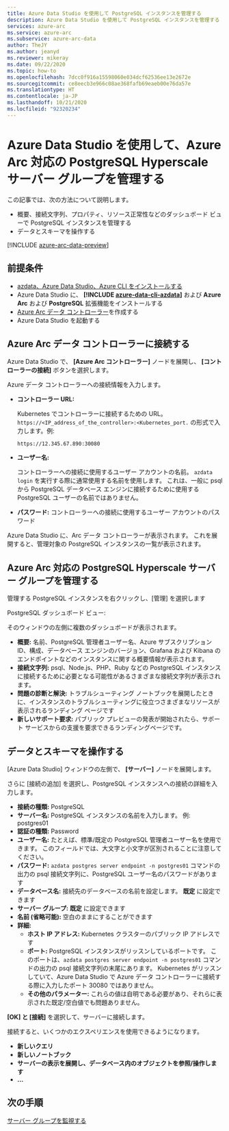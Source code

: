 ```yaml
---
title: Azure Data Studio を使用して PostgreSQL インスタンスを管理する
description: Azure Data Studio を使用して PostgreSQL インスタンスを管理する
services: azure-arc
ms.service: azure-arc
ms.subservice: azure-arc-data
author: TheJY
ms.author: jeanyd
ms.reviewer: mikeray
ms.date: 09/22/2020
ms.topic: how-to
ms.openlocfilehash: 7dcc0f916a15598060e034dcf62536ee13e2672e
ms.sourcegitcommit: ce8eecb3e966c08ae368fafb69eaeb00e76da57e
ms.translationtype: HT
ms.contentlocale: ja-JP
ms.lasthandoff: 10/21/2020
ms.locfileid: "92320234"
---
```

# <a name="use-azure-data-studio-to-manage-your-azure-arc-enabled-postgresql-hyperscale-server-group"></a>Azure Data Studio を使用して、Azure Arc 対応の PostgreSQL Hyperscale サーバー グループを管理する


この記事では、次の方法について説明します。
- 概要、接続文字列、プロパティ、リソース正常性などのダッシュボード ビューで PostgreSQL インスタンスを管理する
- データとスキーマを操作する

[!INCLUDE [azure-arc-data-preview](../../../includes/azure-arc-data-preview.md)]

## <a name="prerequisites"></a>前提条件

- [azdata、Azure Data Studio、Azure CLI をインストールする](install-client-tools.md)
- Azure Data Studio に、 **[!INCLUDE [azure-data-cli-azdata](../../../includes/azure-data-cli-azdata.md)]** および **Azure Arc** および **PostgreSQL** 拡張機能をインストールする
- [Azure Arc データ コントローラー](create-data-controller-using-azdata.md)を作成する
- Azure Data Studio を起動する

## <a name="connect-to-the-azure-arc-data-controller"></a>Azure Arc データ コントローラーに接続する

Azure Data Studio で、 **[Azure Arc コントローラー]** ノードを展開し、 **[コントローラーの接続]** ボタンを選択します。

Azure データ コントローラーへの接続情報を入力します。

- **コントローラー URL:**

    Kubernetes でコントローラーに接続するための URL。 `https://<IP_address_of_the_controller>:<Kubernetes_port.` の形式で入力します。例:

    ```console
    https://12.345.67.890:30080
    ```
- **ユーザー名:**

    コントローラーへの接続に使用するユーザー アカウントの名前。 `azdata login` を実行する際に通常使用する名前を使用します。 これは、一般に psql から PostgreSQL データベース エンジンに接続するために使用する PostgreSQL ユーザーの名前ではありません。
- **パスワード:** コントローラーへの接続に使用するユーザー アカウントのパスワード


Azure Data Studio に、Arc データ コントローラーが表示されます。 これを展開すると、管理対象の PostgreSQL インスタンスの一覧が表示されます。

## <a name="manage-your-azure-arc-enabled-postgresql-hyperscale-server-groups"></a>Azure Arc 対応の PostgreSQL Hyperscale サーバー グループを管理する

管理する PostgreSQL インスタンスを右クリックし、[管理] を選択します

PostgreSQL ダッシュボード ビュー:

そのウィンドウの左側に複数のダッシュボードが表示されます。

- **概要:** 名前、PostgreSQL 管理者ユーザー名、Azure サブスクリプション ID、構成、データベース エンジンのバージョン、Grafana および Kibana のエンドポイントなどのインスタンスに関する概要情報が表示されます。
- **接続文字列:** psql、Node.js、PHP、Ruby などの PostgreSQL インスタンスに接続するために必要となる可能性があるさまざまな接続文字列が表示されます。
- **問題の診断と解決:** トラブルシューティング ノートブックを展開したときに、インスタンスのトラブルシューティングに役立つさまざまなリソースが表示されるランディング ページです
- **新しいサポート要求:** パブリック プレビューの発表が開始されたら、サポート サービスからの支援を要求できるランディングページです。

## <a name="work-with-your-data-and-schema"></a>データとスキーマを操作する

[Azure Data Studio] ウィンドウの左側で、 **[サーバー]** ノードを展開します。

さらに [接続の追加] を選択し、PostgreSQL インスタンスへの接続の詳細を入力します。
- **接続の種類:** PostgreSQL
- **サーバー名:** PostgreSQL インスタンスの名前を入力します。 例: postgres01
- **認証の種類:** Password
- **ユーザー名:** たとえば、標準/既定の PostgreSQL 管理者ユーザー名を使用できます。 このフィールドでは、大文字と小文字が区別されることに注意してください。
- **パスワード:** `azdata postgres server endpoint -n postgres01` コマンドの出力の psql 接続文字列に、PostgreSQL ユーザー名のパスワードがあります
- **データベース名:** 接続先のデータベースの名前を設定します。 __既定__ に設定できます
- **サーバー グループ:** __既定__ に設定できます
- **名前 (省略可能):** 空白のままにすることができます
- **詳細:**
    - **ホスト IP アドレス:** Kubernetes クラスターのパブリック IP アドレスです
    - **ポート:** PostgreSQL インスタンスがリッスンしているポートです。 このポートは、`azdata postgres server endpoint -n postgres01` コマンドの出力の psql 接続文字列の末尾にあります。 Kubernetes がリッスンしていて、Azure Data Studio で Azure データ コントローラーに接続する際に入力したポート 30080 ではありません。
    - **その他のパラメーター:** これらの値は自明である必要があり、それらに表示された既定/空白値でも問題ありません。

**[OK] と [接続]** を選択して、サーバーに接続します。

接続すると、いくつかのエクスペリエンスを使用できるようになります。
- **新しいクエリ**
- **新しいノートブック**
- **サーバーの表示を展開し、データベース内のオブジェクトを参照/操作します**
- **...**

## <a name="next-step"></a>次の手順
[サーバー グループを監視する](monitor-grafana-kibana.md)
